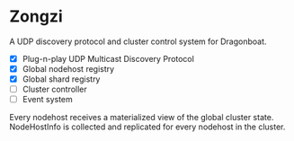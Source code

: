 # Zongzi

A UDP discovery protocol and cluster control system for Dragonboat.

- [x] Plug-n-play UDP Multicast Discovery Protocol
- [x] Global nodehost registry
- [x] Global shard registry
- [ ] Cluster controller
- [ ] Event system

Every nodehost receives a materialized view of the global cluster state.
NodeHostInfo is collected and replicated for every nodehost in the cluster.
